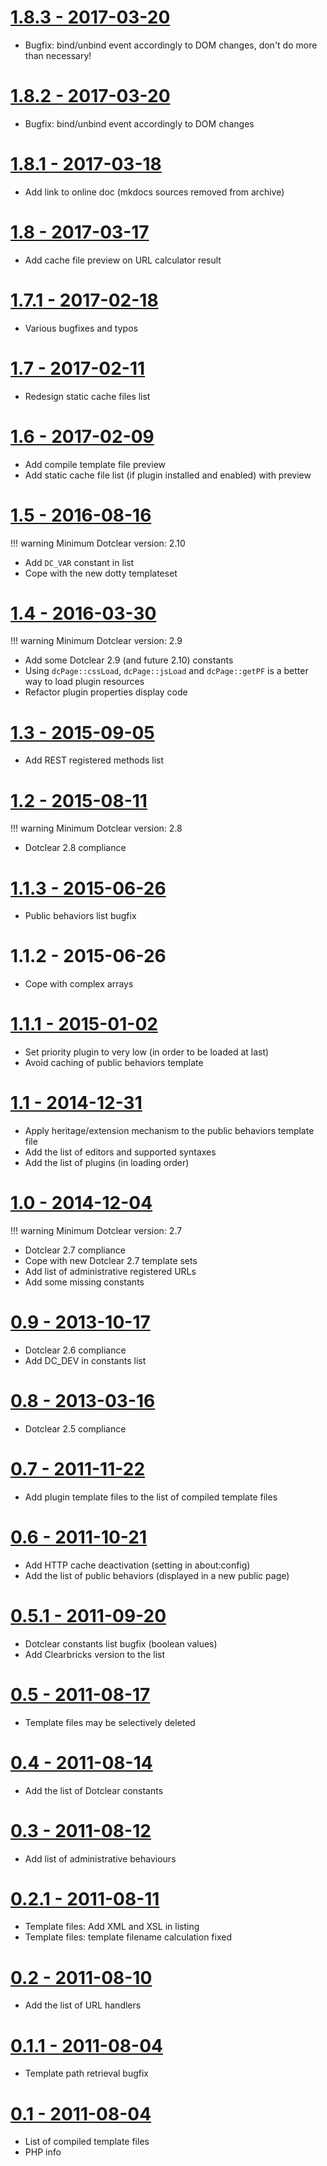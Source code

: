[1.8.3 - 2017-03-20](https://open-time.net/post/2017/03/20/Plugin-sysInfo-183-pour-Dotclear)
================
 * Bugfix: bind/unbind event accordingly to DOM changes, don't do more than necessary!

[1.8.2 - 2017-03-20](https://open-time.net/post/2017/03/20/Plugin-sysInfo-182-pour-Dotclear)
================
 * Bugfix: bind/unbind event accordingly to DOM changes

[1.8.1 - 2017-03-18](https://open-time.net/post/2017/03/18/Plugin-sysInfo-181-pour-Dotclear)
================
 * Add link to online doc (mkdocs sources removed from archive)

[1.8 - 2017-03-17](https://open-time.net/post/2017/03/17/Plugin-sysInfo-18-pour-Dotclear)
================
 * Add cache file preview on URL calculator result

[1.7.1 - 2017-02-18](https://open-time.net/post/2017/02/18/Plugin-sysInfo-171-pour-Dotclear)
================
 * Various bugfixes and typos

[1.7 - 2017-02-11](https://open-time.net/post/2017/02/11/Plugin-sysInfo-17-pour-Dotclear)
================
 * Redesign static cache files list

[1.6 - 2017-02-09](https://open-time.net/post/2017/02/09/Plugin-sysInfo-16-pour-Dotclear)
================
 * Add compile template file preview
 * Add static cache file list (if plugin installed and enabled) with preview

[1.5 - 2016-08-16](https://open-time.net/post/2016/08/16/Plugin-sysInfo-15-pour-Dotclear)
================

!!! warning
	Minimum Dotclear version: 2.10

 * Add ```DC_VAR``` constant in list
 * Cope with the new dotty templateset

[1.4 - 2016-03-30](https://open-time.net/post/2016/03/30/Plugin-sysInfo-14-pour-Dotclear)
================

!!! warning
	Minimum Dotclear version: 2.9

 * Add some Dotclear 2.9 (and future 2.10) constants
 * Using ```dcPage::cssLoad```, ```dcPage::jsLoad``` and ```dcPage::getPF``` is a better way to load plugin resources
 * Refactor plugin properties display code

[1.3 - 2015-09-05](https://open-time.net/post/2015/09/05/Plugin-sysInfo-13-pour-Dotclear)
================
 * Add REST registered methods list

[1.2 - 2015-08-11](https://open-time.net/post/2015/08/11/Plugin-sysInfo-12-pour-Dotclear)
================

!!! warning
	Minimum Dotclear version: 2.8

 * Dotclear 2.8 compliance

[1.1.3 - 2015-06-26](https://open-time.net/post/2015/06/26/Plugin-sysInfo-113-pour-Dotclear)
================
 * Public behaviors list bugfix

1.1.2 - 2015-06-26
================
 * Cope with complex arrays

[1.1.1 - 2015-01-02](https://open-time.net/post/2015/01/02/Plugin-sysInfo-111-pour-Dotclear)
================
 * Set priority plugin to very low (in order to be loaded at last)
 * Avoid caching of public behaviors template

[1.1 - 2014-12-31](https://open-time.net/post/2014/12/31/Plugin-sysInfo-11-pour-Dotclear)
================
 * Apply heritage/extension mechanism to the public behaviors template file
 * Add the list of editors and supported syntaxes
 * Add the list of plugins (in loading order)

[1.0 - 2014-12-04](https://open-time.net/post/2014/12/04/Plugin-sysInfo-10-pour-Dotclear)
================

!!! warning
	Minimum Dotclear version: 2.7

 * Dotclear 2.7 compliance
 * Cope with new Dotclear 2.7 template sets
 * Add list of administrative registered URLs
 * Add some missing constants

[0.9 - 2013-10-17](https://open-time.net/post/2013/10/17/Plugin-sysInfo-09-pour-Dotclear)
================
 * Dotclear 2.6 compliance
 * Add DC_DEV in constants list

[0.8 - 2013-03-16](https://open-time.net/post/2013/03/16/Plugin-sysInfo-08-pour-Dotclear-2)
================
 * Dotclear 2.5 compliance

[0.7 - 2011-11-22](https://open-time.net/post/2011/11/22/Plugin-sysInfo-07-pour-Dotclear-2)
================
 * Add plugin template files to the list of compiled template files

[0.6 - 2011-10-21](https://open-time.net/post/2011/10/21/Plugin-sysInfo-06-pour-Dotclear-2)
================
 * Add HTTP cache deactivation (setting in about:config)
 * Add the list of public behaviors (displayed in a new public page)

[0.5.1 - 2011-09-20](https://open-time.net/post/2011/09/20/Plugin-sysInfo-051-pour-Dotclear-2)
================
 * Dotclear constants list bugfix (boolean values)
 * Add Clearbricks version to the list

[0.5 - 2011-08-17](https://open-time.net/post/2011/08/17/Plugin-sysInfo-05-pour-Dotclear-2)
================
 * Template files may be selectively deleted

[0.4 - 2011-08-14](https://open-time.net/post/2011/08/14/Plugin-sysInfo-04-pour-Dotclear-2)
================
 * Add the list of Dotclear constants

[0.3 - 2011-08-12](https://open-time.net/post/2011/08/12/Plugin-sysInfo-03-pour-Dotclear-2)
================
 * Add list of administrative behaviours

[0.2.1 - 2011-08-11](https://open-time.net/post/2011/08/10/Plugin-sysInfo-02-pour-Dotclear-2)
================
 * Template files: Add XML and XSL in listing
 * Template files: template filename calculation fixed

[0.2 - 2011-08-10](https://open-time.net/post/2011/08/10/Plugin-sysInfo-02-pour-Dotclear-2)
================
 * Add the list of URL handlers

[0.1.1 - 2011-08-04](https://open-time.net/post/2011/08/04/Plugin-sysInfo-01-pour-Dotclear-2)
================
 * Template path retrieval bugfix

[0.1 - 2011-08-04](https://open-time.net/post/2011/08/04/Plugin-sysInfo-01-pour-Dotclear-2)
================
 * List of compiled template files
 * PHP info
